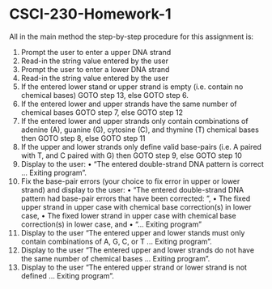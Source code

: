 # CSCI-230-Homework-1
All in the main method the step-by-step procedure for this assignment is:
1. Prompt the user to enter a upper DNA strand
2. Read-in the string value entered by the user
3. Prompt the user to enter a lower DNA strand
4. Read-in the string value entered by the user
5. If the entered lower stand or upper strand is empty (i.e. contain no chemical bases)
GOTO step 13, else GOTO step 6.
6. If the entered lower and upper strands have the same number of chemical bases
GOTO step 7, else GOTO step 12
7. If the entered lower and upper strands only contain combinations of adenine (A),
guanine (G), cytosine (C), and thymine (T) chemical bases then GOTO step 8, else
GOTO step 11
8. If the upper and lower strands only define valid base-pairs (i.e. A paired with T, and
C paired with G) then GOTO step 9, else GOTO step 10
9. Display to the user:
• “The entered double-strand DNA pattern is correct ... Exiting program”.
10. Fix the base-pair errors (your choice to fix error in upper or lower strand) and
display to the user:
• “The entered double-strand DNA pattern had base-pair errors that have
been corrected: ”,
• The fixed upper strand in upper case with chemical base correction(s) in
lower case,
• The fixed lower strand in upper case with chemical base correction(s) in
lower case, and
• “... Exiting program”
11. Display to the user “The entered upper and lower stands must only contain combinations of A, G, C, or T ... Exiting program”.
12. Display to the user “The entered upper and lower strands do not have the same number of chemical bases ... Exiting program”.
13. Display to the user “The entered upper strand or lower strand is not defined ... Exiting program”.

